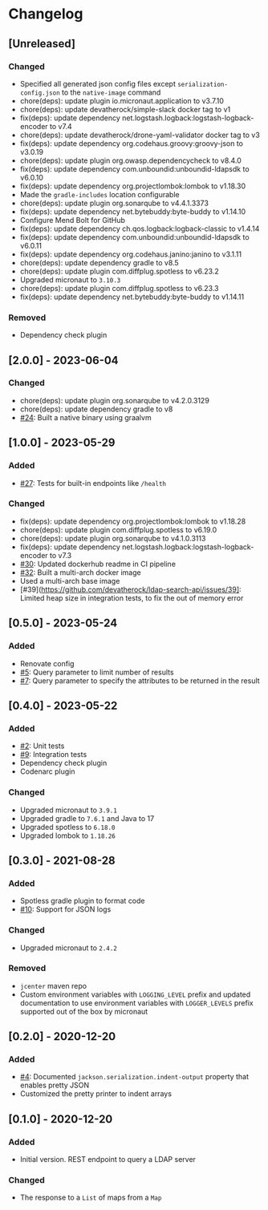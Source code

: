 # Changelog

## [Unreleased]
### Changed
- Specified all generated json config files except `serialization-config.json` to the `native-image` command
- chore(deps): update plugin io.micronaut.application to v3.7.10
- chore(deps): update devatherock/simple-slack docker tag to v1
- fix(deps): update dependency net.logstash.logback:logstash-logback-encoder to v7.4
- chore(deps): update devatherock/drone-yaml-validator docker tag to v3
- fix(deps): update dependency org.codehaus.groovy:groovy-json to v3.0.19
- chore(deps): update plugin org.owasp.dependencycheck to v8.4.0
- fix(deps): update dependency com.unboundid:unboundid-ldapsdk to v6.0.10
- fix(deps): update dependency org.projectlombok:lombok to v1.18.30
- Made the `gradle-includes` location configurable
- chore(deps): update plugin org.sonarqube to v4.4.1.3373
- fix(deps): update dependency net.bytebuddy:byte-buddy to v1.14.10
- Configure Mend Bolt for GitHub
- fix(deps): update dependency ch.qos.logback:logback-classic to v1.4.14
- fix(deps): update dependency com.unboundid:unboundid-ldapsdk to v6.0.11
- fix(deps): update dependency org.codehaus.janino:janino to v3.1.11
- chore(deps): update dependency gradle to v8.5
- chore(deps): update plugin com.diffplug.spotless to v6.23.2
- Upgraded micronaut to `3.10.3`
- chore(deps): update plugin com.diffplug.spotless to v6.23.3
- fix(deps): update dependency net.bytebuddy:byte-buddy to v1.14.11

### Removed
- Dependency check plugin

## [2.0.0] - 2023-06-04
### Changed
- chore(deps): update plugin org.sonarqube to v4.2.0.3129
- chore(deps): update dependency gradle to v8
- [#24](https://github.com/devatherock/ldap-search-api/issues/24): Built a native binary using graalvm

## [1.0.0] - 2023-05-29
### Added
- [#27](https://github.com/devatherock/ldap-search-api/issues/27): Tests for built-in endpoints like `/health`

### Changed
- fix(deps): update dependency org.projectlombok:lombok to v1.18.28
- chore(deps): update plugin com.diffplug.spotless to v6.19.0
- chore(deps): update plugin org.sonarqube to v4.1.0.3113
- fix(deps): update dependency net.logstash.logback:logstash-logback-encoder to v7.3
- [#30](https://github.com/devatherock/ldap-search-api/issues/30): Updated dockerhub readme in CI pipeline
- [#32](https://github.com/devatherock/ldap-search-api/issues/32): Built a multi-arch docker image
- Used a multi-arch base image
- [#39](https://github.com/devatherock/ldap-search-api/issues/39]: Limited heap size in integration tests, to fix the out of memory error

## [0.5.0] - 2023-05-24
### Added
- Renovate config
- [#5](https://github.com/devatherock/ldap-search-api/issues/5): Query parameter to limit number of results
- [#7](https://github.com/devatherock/ldap-search-api/issues/7): Query parameter to specify the attributes to be returned in the result

## [0.4.0] - 2023-05-22
### Added
- [#2](https://github.com/devatherock/ldap-search-api/issues/2): Unit tests
- [#9](https://github.com/devatherock/ldap-search-api/issues/9): Integration tests
- Dependency check plugin
- Codenarc plugin

### Changed
- Upgraded micronaut to `3.9.1`
- Upgraded gradle to `7.6.1` and Java to 17
- Upgraded spotless to `6.18.0`
- Upgraded lombok to `1.18.26`

## [0.3.0] - 2021-08-28
### Added
- Spotless gradle plugin to format code
- [#10](https://github.com/devatherock/ldap-search-api/issues/10): Support for JSON logs

### Changed
- Upgraded micronaut to `2.4.2`

### Removed
- `jcenter` maven repo
- Custom environment variables with `LOGGING_LEVEL` prefix and updated documentation to use environment variables 
with `LOGGER_LEVELS` prefix supported out of the box by micronaut

## [0.2.0] - 2020-12-20
### Added
- [#4](https://github.com/devatherock/ldap-search-api/issues/4): Documented `jackson.serialization.indent-output` property that enables pretty JSON
- Customized the pretty printer to indent arrays

## [0.1.0] - 2020-12-20
### Added
- Initial version. REST endpoint to query a LDAP server

### Changed
- The response to a `List` of maps from a `Map`